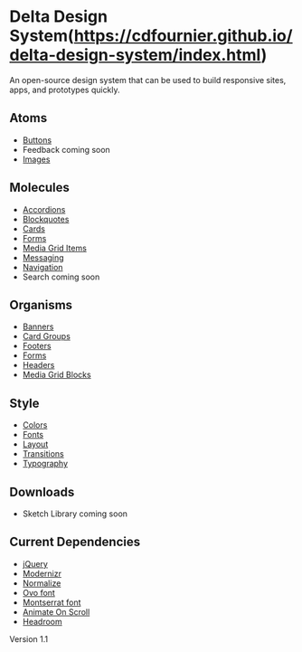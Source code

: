 # Delta Design System(https://cdfournier.github.io/delta-design-system/index.html)
An open-source design system that can be used to build responsive sites, apps, and prototypes quickly.

## Atoms
- [Buttons](https://cdfournier.github.io/delta-design-system/atoms/buttons/buttons.html)
- Feedback coming soon
- [Images](https://cdfournier.github.io/delta-design-system/atoms/images/images.html)

## Molecules
- [Accordions](https://cdfournier.github.io/delta-design-system/molecules/accordions/accordions.html)
- [Blockquotes](https://cdfournier.github.io/delta-design-system/molecules/blockquotes/blockquotes.html)
- [Cards](https://cdfournier.github.io/delta-design-system/molecules/cards/cards.html)
- [Forms](https://cdfournier.github.io/delta-design-system/molecules/forms/forms.html)
- [Media Grid Items](https://cdfournier.github.io/delta-design-system/molecules/media-grid-items/media-grid-items.html)
- [Messaging](https://cdfournier.github.io/delta-design-system/molecules/messaging/messaging.html)
- [Navigation](https://cdfournier.github.io/delta-design-system/molecules/navigation/navigation.html)
- Search coming soon

## Organisms
- [Banners](https://cdfournier.github.io/delta-design-system/organisms/banners/banners.html)
- [Card Groups](https://cdfournier.github.io/delta-design-system/organisms/card-groups/card-groups.html)
- [Footers](https://cdfournier.github.io/delta-design-system/organisms/footers/footers.html)
- [Forms](https://cdfournier.github.io/delta-design-system/organisms/forms/forms.html)
- [Headers](https://cdfournier.github.io/delta-design-system/organisms/headers/headers.html)
- [Media Grid Blocks](https://cdfournier.github.io/delta-design-system/organisms/media-grid-blocks/media-grid-blocks.html)

## Style
- [Colors](https://cdfournier.github.io/delta-design-system/style/colors/colors.html)
- [Fonts](https://cdfournier.github.io/delta-design-system/style/fonts/fonts.html)
- [Layout](https://cdfournier.github.io/delta-design-system/style/layout/layout.html)
- [Transitions](https://cdfournier.github.io/delta-design-system/style/transitions/transitions.html)
- [Typography](https://cdfournier.github.io/delta-design-system/style/typography/typography.html)

## Downloads
- Sketch Library coming soon

## Current Dependencies
- [jQuery](https://ajax.googleapis.com/ajax/libs/jquery/3.4.1/jquery.min.js)
- [Modernizr](https://cdnjs.cloudflare.com/ajax/libs/modernizr/2.8.3/modernizr.min.js)
- [Normalize](https://cdnjs.cloudflare.com/ajax/libs/normalize/8.0.1/normalize.min.css)
- [Ovo font](https://fonts.googleapis.com/css?family=Ovo)
- [Montserrat font](https://fonts.googleapis.com/css?family=Montserrat:400,700)
- [Animate On Scroll](https://github.com/michalsnik/aos/tree/v2)
- [Headroom](https://wicky.nillia.ms/headroom.js/)

Version 1.1